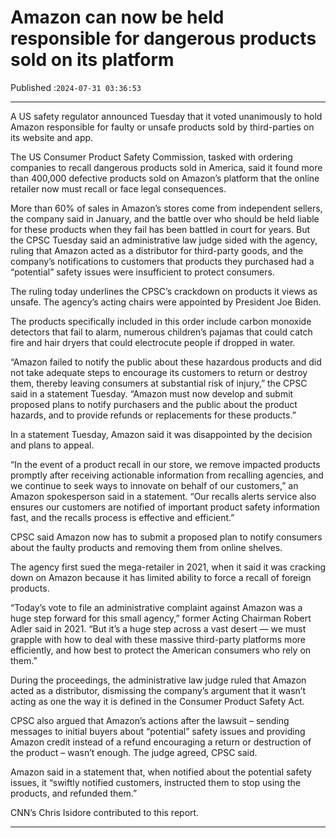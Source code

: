 # Amazon can now be held responsible for dangerous products sold on its platform

Published :`2024-07-31 03:36:53`

---

A US safety regulator announced Tuesday that it voted unanimously to hold Amazon responsible for faulty or unsafe products sold by third-parties on its website and app.

The US Consumer Product Safety Commission, tasked with ordering companies to recall dangerous products sold in America, said it found more than 400,000 defective products sold on Amazon’s platform that the online retailer now must recall or face legal consequences.

More than 60% of sales in Amazon’s stores come from independent sellers, the company said in January, and the battle over who should be held liable for these products when they fail has been battled in court for years. But the CPSC Tuesday said an administrative law judge sided with the agency, ruling that Amazon acted as a distributor for third-party goods, and the company’s notifications to customers that products they purchased had a “potential” safety issues were insufficient to protect consumers.

The ruling today underlines the CPSC’s crackdown on products it views as unsafe. The agency’s acting chairs were appointed by President Joe Biden.

The products specifically included in this order include carbon monoxide detectors that fail to alarm, numerous children’s pajamas that could catch fire and hair dryers that could electrocute people if dropped in water.

“Amazon failed to notify the public about these hazardous products and did not take adequate steps to encourage its customers to return or destroy them, thereby leaving consumers at substantial risk of injury,” the CPSC said in a statement Tuesday. “Amazon must now develop and submit proposed plans to notify purchasers and the public about the product hazards, and to provide refunds or replacements for these products.”

In a statement Tuesday, Amazon said it was disappointed by the decision and plans to appeal.

“In the event of a product recall in our store, we remove impacted products promptly after receiving actionable information from recalling agencies, and we continue to seek ways to innovate on behalf of our customers,” an Amazon spokesperson said in a statement. “Our recalls alerts service also ensures our customers are notified of important product safety information fast, and the recalls process is effective and efficient.”

CPSC said Amazon now has to submit a proposed plan to notify consumers about the faulty products and removing them from online shelves.

The agency first sued the mega-retailer in 2021, when it said it was cracking down on Amazon because it has limited ability to force a recall of foreign products.

“Today’s vote to file an administrative complaint against Amazon was a huge step forward for this small agency,” former Acting Chairman Robert Adler said in 2021. “But it’s a huge step across a vast desert — we must grapple with how to deal with these massive third-party platforms more efficiently, and how best to protect the American consumers who rely on them.”

During the proceedings, the administrative law judge ruled that Amazon acted as a distributor, dismissing the company’s argument that it wasn’t acting as one the way it is defined in the Consumer Product Safety Act.

CPSC also argued that Amazon’s actions after the lawsuit – sending messages to initial buyers about “potential” safety issues and providing Amazon credit instead of a refund encouraging a return or destruction of the product – wasn’t enough. The judge agreed, CPSC said.

Amazon said in a statement that, when notified about the potential safety issues, it “swiftly notified customers, instructed them to stop using the products, and refunded them.”

﻿CNN’s Chris Isidore contributed to this report.

---

